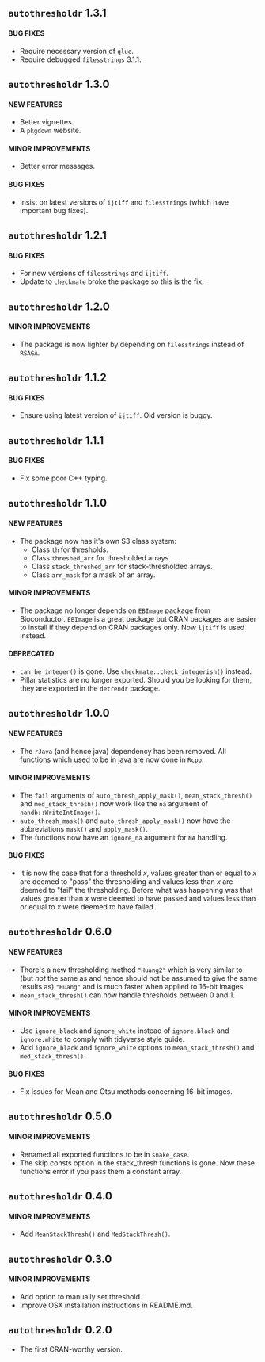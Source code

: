 ## `autothresholdr` 1.3.1

#### BUG FIXES
* Require necessary version of `glue`.
* Require debugged `filesstrings` 3.1.1.


## `autothresholdr` 1.3.0

#### NEW FEATURES
* Better vignettes.
* A `pkgdown` website.

#### MINOR IMPROVEMENTS
* Better error messages.

#### BUG FIXES
* Insist on latest versions of `ijtiff` and `filesstrings` (which have important bug fixes).


## `autothresholdr` 1.2.1

#### BUG FIXES
* For new versions of `filesstrings` and `ijtiff`.
* Update to `checkmate` broke the package so this is the fix.


## `autothresholdr` 1.2.0

#### MINOR IMPROVEMENTS
* The package is now lighter by depending on `filesstrings` instead of `RSAGA`.


## `autothresholdr` 1.1.2

#### BUG FIXES
* Ensure using latest version of `ijtiff`. Old version is buggy.


## `autothresholdr` 1.1.1

#### BUG FIXES
* Fix some poor C++ typing.


## `autothresholdr` 1.1.0

#### NEW FEATURES
* The package now has it's own S3 class system:
  - Class `th` for thresholds.
  - Class `threshed_arr` for thresholded arrays.
  - Class `stack_threshed_arr` for stack-thresholded arrays.
  - Class `arr_mask` for a mask of an array.
    
#### MINOR IMPROVEMENTS
* The package no longer depends on `EBImage` package from Bioconductor. `EBImage` is a great package but CRAN packages are easier to install if they depend on CRAN packages only. Now `ijtiff` is used instead.

#### DEPRECATED
* `can_be_integer()` is gone. Use `checkmate::check_integerish()` instead.
* Pillar statistics are no longer exported. Should you be looking for them, they are exported in the `detrendr` package.
    

## `autothresholdr` 1.0.0

#### NEW FEATURES
* The `rJava` (and hence java) dependency has been removed. All functions which used to be in java are now done in `Rcpp`.

#### MINOR IMPROVEMENTS
* The `fail` arguments of `auto_thresh_apply_mask()`, `mean_stack_thresh()` and `med_stack_thresh()` now work like the `na` argument of `nandb::WriteIntImage()`.
* `auto_thresh_mask()` and `auto_thresh_apply_mask()` now have the abbreviations `mask()` and `apply_mask()`.
* The functions now have an `ignore_na` argument for `NA` handling.

#### BUG FIXES
* It is now the case that for a threshold *x*, values greater than or equal to *x* are deemed to "pass" the thresholding and values less than *x* are deemed to "fail" the thresholding. Before what was happening was that values greater than *x* were deemed to have passed and values less than or equal to *x* were deemed to have failed.


## `autothresholdr` 0.6.0

#### NEW FEATURES
* There's a new thresholding method `"Huang2"` which is very similar to (but _not_ the same as and hence should not be assumed to give the same results as) `"Huang"` and is much faster when applied to 16-bit images.
* `mean_stack_thresh()` can now handle thresholds between 0 and 1.

#### MINOR IMPROVEMENTS
* Use `ignore_black` and `ignore_white` instead of `ignore.black` and `ignore.white` to comply with tidyverse style guide.
* Add `ignore_black` and `ignore_white` options to `mean_stack_thresh()` and `med_stack_thresh()`.

#### BUG FIXES
* Fix issues for Mean and Otsu methods concerning 16-bit images.


## `autothresholdr` 0.5.0

#### MINOR IMPROVEMENTS
* Renamed all exported functions to be in `snake_case`.
* The skip.consts option in the stack_thresh functions is gone. Now these functions error if you pass them a constant array.


## `autothresholdr` 0.4.0

#### MINOR IMPROVEMENTS
* Add `MeanStackThresh()` and `MedStackThresh()`.


## `autothresholdr` 0.3.0

#### MINOR IMPROVEMENTS
* Add option to manually set threshold.
* Improve OSX installation instructions in README.md.


## `autothresholdr` 0.2.0

* The first CRAN-worthy version.
